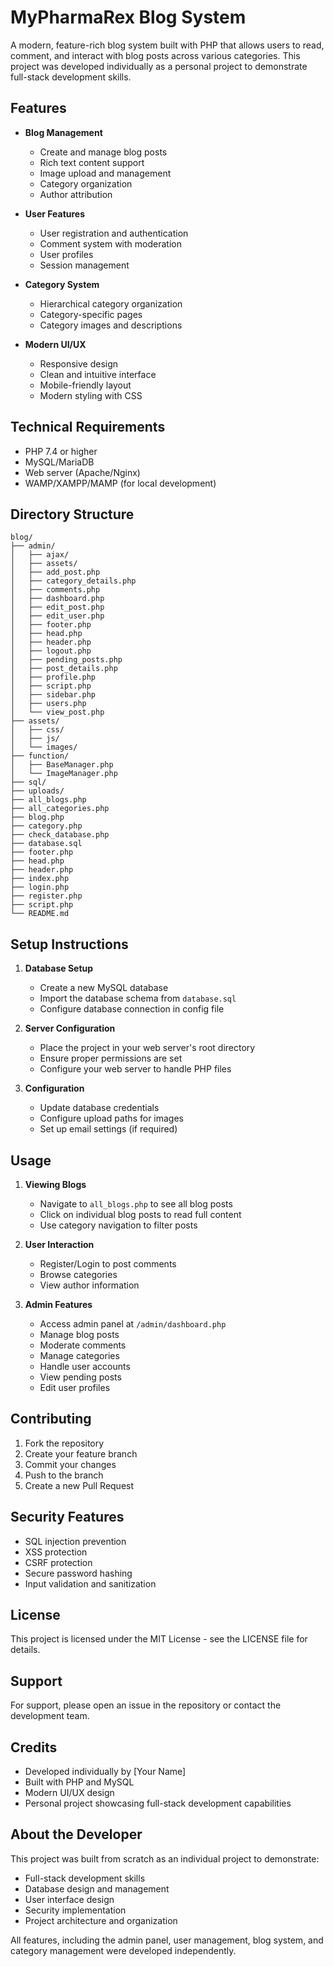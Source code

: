 # MyPharmaRex Blog System

A modern, feature-rich blog system built with PHP that allows users to read, comment, and interact with blog posts across various categories. This project was developed individually as a personal project to demonstrate full-stack development skills.

## Features

- **Blog Management**
  - Create and manage blog posts
  - Rich text content support
  - Image upload and management
  - Category organization
  - Author attribution

- **User Features**
  - User registration and authentication
  - Comment system with moderation
  - User profiles
  - Session management

- **Category System**
  - Hierarchical category organization
  - Category-specific pages
  - Category images and descriptions

- **Modern UI/UX**
  - Responsive design
  - Clean and intuitive interface
  - Mobile-friendly layout
  - Modern styling with CSS

## Technical Requirements

- PHP 7.4 or higher
- MySQL/MariaDB
- Web server (Apache/Nginx)
- WAMP/XAMPP/MAMP (for local development)

## Directory Structure

```
blog/
├── admin/
│   ├── ajax/
│   ├── assets/
│   ├── add_post.php
│   ├── category_details.php
│   ├── comments.php
│   ├── dashboard.php
│   ├── edit_post.php
│   ├── edit_user.php
│   ├── footer.php
│   ├── head.php
│   ├── header.php
│   ├── logout.php
│   ├── pending_posts.php
│   ├── post_details.php
│   ├── profile.php
│   ├── script.php
│   ├── sidebar.php
│   ├── users.php
│   └── view_post.php
├── assets/
│   ├── css/
│   ├── js/
│   └── images/
├── function/
│   ├── BaseManager.php
│   └── ImageManager.php
├── sql/
├── uploads/
├── all_blogs.php
├── all_categories.php
├── blog.php
├── category.php
├── check_database.php
├── database.sql
├── footer.php
├── head.php
├── header.php
├── index.php
├── login.php
├── register.php
├── script.php
└── README.md
```

## Setup Instructions

1. **Database Setup**
   - Create a new MySQL database
   - Import the database schema from `database.sql`
   - Configure database connection in config file

2. **Server Configuration**
   - Place the project in your web server's root directory
   - Ensure proper permissions are set
   - Configure your web server to handle PHP files

3. **Configuration**
   - Update database credentials
   - Configure upload paths for images
   - Set up email settings (if required)

## Usage

1. **Viewing Blogs**
   - Navigate to `all_blogs.php` to see all blog posts
   - Click on individual blog posts to read full content
   - Use category navigation to filter posts

2. **User Interaction**
   - Register/Login to post comments
   - Browse categories
   - View author information

3. **Admin Features**
   - Access admin panel at `/admin/dashboard.php`
   - Manage blog posts
   - Moderate comments
   - Manage categories
   - Handle user accounts
   - View pending posts
   - Edit user profiles

## Contributing

1. Fork the repository
2. Create your feature branch
3. Commit your changes
4. Push to the branch
5. Create a new Pull Request

## Security Features

- SQL injection prevention
- XSS protection
- CSRF protection
- Secure password hashing
- Input validation and sanitization

## License

This project is licensed under the MIT License - see the LICENSE file for details.

## Support

For support, please open an issue in the repository or contact the development team.

## Credits

- Developed individually by [Your Name]
- Built with PHP and MySQL
- Modern UI/UX design
- Personal project showcasing full-stack development capabilities

## About the Developer

This project was built from scratch as an individual project to demonstrate:
- Full-stack development skills
- Database design and management
- User interface design
- Security implementation
- Project architecture and organization

All features, including the admin panel, user management, blog system, and category management were developed independently. 